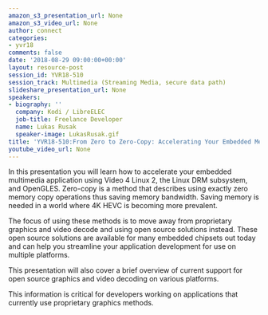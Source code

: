 ```yaml
---
amazon_s3_presentation_url: None
amazon_s3_video_url: None
author: connect
categories:
- yvr18
comments: false
date: '2018-08-29 09:00:00+00:00'
layout: resource-post
session_id: YVR18-510
session_track: Multimedia (Streaming Media, secure data path)
slideshare_presentation_url: None
speakers:
- biography: ''
  company: Kodi / LibreELEC
  job-title: Freelance Developer
  name: Lukas Rusak
  speaker-image: LukasRusak.gif
title: 'YVR18-510:From Zero to Zero-Copy: Accelerating Your Embedded Media Player'
youtube_video_url: None
---
```


In this presentation you will learn how to accelerate your embedded multimedia application using Video 4 Linux 2, the Linux DRM subsystem, and OpenGLES. Zero-copy is a method that describes using exactly zero memory copy operations thus saving memory bandwidth. Saving memory is needed in a world where 4K HEVC is becoming more prevalent.

The focus of using these methods is to move away from proprietary graphics and video decode and using open source solutions instead. These open source solutions are available for many embedded chipsets out today and can help you streamline your application development for use on multiple platforms.

This presentation will also cover a brief overview of current support for open source graphics and video decoding on various platforms.

This information is critical for developers working on applications that currently use proprietary graphics methods.